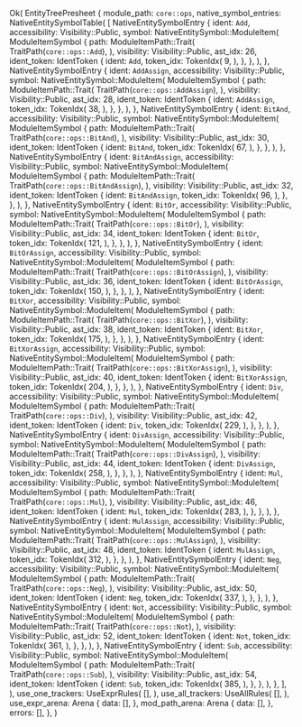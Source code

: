Ok(
    EntityTreePresheet {
        module_path: `core::ops`,
        native_symbol_entries: NativeEntitySymbolTable(
            [
                NativeEntitySymbolEntry {
                    ident: `Add`,
                    accessibility: Visibility::Public,
                    symbol: NativeEntitySymbol::ModuleItem(
                        ModuleItemSymbol {
                            path: ModuleItemPath::Trait(
                                TraitPath(`core::ops::Add`),
                            ),
                            visibility: Visibility::Public,
                            ast_idx: 26,
                            ident_token: IdentToken {
                                ident: `Add`,
                                token_idx: TokenIdx(
                                    9,
                                ),
                            },
                        },
                    ),
                },
                NativeEntitySymbolEntry {
                    ident: `AddAssign`,
                    accessibility: Visibility::Public,
                    symbol: NativeEntitySymbol::ModuleItem(
                        ModuleItemSymbol {
                            path: ModuleItemPath::Trait(
                                TraitPath(`core::ops::AddAssign`),
                            ),
                            visibility: Visibility::Public,
                            ast_idx: 28,
                            ident_token: IdentToken {
                                ident: `AddAssign`,
                                token_idx: TokenIdx(
                                    38,
                                ),
                            },
                        },
                    ),
                },
                NativeEntitySymbolEntry {
                    ident: `BitAnd`,
                    accessibility: Visibility::Public,
                    symbol: NativeEntitySymbol::ModuleItem(
                        ModuleItemSymbol {
                            path: ModuleItemPath::Trait(
                                TraitPath(`core::ops::BitAnd`),
                            ),
                            visibility: Visibility::Public,
                            ast_idx: 30,
                            ident_token: IdentToken {
                                ident: `BitAnd`,
                                token_idx: TokenIdx(
                                    67,
                                ),
                            },
                        },
                    ),
                },
                NativeEntitySymbolEntry {
                    ident: `BitAndAssign`,
                    accessibility: Visibility::Public,
                    symbol: NativeEntitySymbol::ModuleItem(
                        ModuleItemSymbol {
                            path: ModuleItemPath::Trait(
                                TraitPath(`core::ops::BitAndAssign`),
                            ),
                            visibility: Visibility::Public,
                            ast_idx: 32,
                            ident_token: IdentToken {
                                ident: `BitAndAssign`,
                                token_idx: TokenIdx(
                                    96,
                                ),
                            },
                        },
                    ),
                },
                NativeEntitySymbolEntry {
                    ident: `BitOr`,
                    accessibility: Visibility::Public,
                    symbol: NativeEntitySymbol::ModuleItem(
                        ModuleItemSymbol {
                            path: ModuleItemPath::Trait(
                                TraitPath(`core::ops::BitOr`),
                            ),
                            visibility: Visibility::Public,
                            ast_idx: 34,
                            ident_token: IdentToken {
                                ident: `BitOr`,
                                token_idx: TokenIdx(
                                    121,
                                ),
                            },
                        },
                    ),
                },
                NativeEntitySymbolEntry {
                    ident: `BitOrAssign`,
                    accessibility: Visibility::Public,
                    symbol: NativeEntitySymbol::ModuleItem(
                        ModuleItemSymbol {
                            path: ModuleItemPath::Trait(
                                TraitPath(`core::ops::BitOrAssign`),
                            ),
                            visibility: Visibility::Public,
                            ast_idx: 36,
                            ident_token: IdentToken {
                                ident: `BitOrAssign`,
                                token_idx: TokenIdx(
                                    150,
                                ),
                            },
                        },
                    ),
                },
                NativeEntitySymbolEntry {
                    ident: `BitXor`,
                    accessibility: Visibility::Public,
                    symbol: NativeEntitySymbol::ModuleItem(
                        ModuleItemSymbol {
                            path: ModuleItemPath::Trait(
                                TraitPath(`core::ops::BitXor`),
                            ),
                            visibility: Visibility::Public,
                            ast_idx: 38,
                            ident_token: IdentToken {
                                ident: `BitXor`,
                                token_idx: TokenIdx(
                                    175,
                                ),
                            },
                        },
                    ),
                },
                NativeEntitySymbolEntry {
                    ident: `BitXorAssign`,
                    accessibility: Visibility::Public,
                    symbol: NativeEntitySymbol::ModuleItem(
                        ModuleItemSymbol {
                            path: ModuleItemPath::Trait(
                                TraitPath(`core::ops::BitXorAssign`),
                            ),
                            visibility: Visibility::Public,
                            ast_idx: 40,
                            ident_token: IdentToken {
                                ident: `BitXorAssign`,
                                token_idx: TokenIdx(
                                    204,
                                ),
                            },
                        },
                    ),
                },
                NativeEntitySymbolEntry {
                    ident: `Div`,
                    accessibility: Visibility::Public,
                    symbol: NativeEntitySymbol::ModuleItem(
                        ModuleItemSymbol {
                            path: ModuleItemPath::Trait(
                                TraitPath(`core::ops::Div`),
                            ),
                            visibility: Visibility::Public,
                            ast_idx: 42,
                            ident_token: IdentToken {
                                ident: `Div`,
                                token_idx: TokenIdx(
                                    229,
                                ),
                            },
                        },
                    ),
                },
                NativeEntitySymbolEntry {
                    ident: `DivAssign`,
                    accessibility: Visibility::Public,
                    symbol: NativeEntitySymbol::ModuleItem(
                        ModuleItemSymbol {
                            path: ModuleItemPath::Trait(
                                TraitPath(`core::ops::DivAssign`),
                            ),
                            visibility: Visibility::Public,
                            ast_idx: 44,
                            ident_token: IdentToken {
                                ident: `DivAssign`,
                                token_idx: TokenIdx(
                                    258,
                                ),
                            },
                        },
                    ),
                },
                NativeEntitySymbolEntry {
                    ident: `Mul`,
                    accessibility: Visibility::Public,
                    symbol: NativeEntitySymbol::ModuleItem(
                        ModuleItemSymbol {
                            path: ModuleItemPath::Trait(
                                TraitPath(`core::ops::Mul`),
                            ),
                            visibility: Visibility::Public,
                            ast_idx: 46,
                            ident_token: IdentToken {
                                ident: `Mul`,
                                token_idx: TokenIdx(
                                    283,
                                ),
                            },
                        },
                    ),
                },
                NativeEntitySymbolEntry {
                    ident: `MulAssign`,
                    accessibility: Visibility::Public,
                    symbol: NativeEntitySymbol::ModuleItem(
                        ModuleItemSymbol {
                            path: ModuleItemPath::Trait(
                                TraitPath(`core::ops::MulAssign`),
                            ),
                            visibility: Visibility::Public,
                            ast_idx: 48,
                            ident_token: IdentToken {
                                ident: `MulAssign`,
                                token_idx: TokenIdx(
                                    312,
                                ),
                            },
                        },
                    ),
                },
                NativeEntitySymbolEntry {
                    ident: `Neg`,
                    accessibility: Visibility::Public,
                    symbol: NativeEntitySymbol::ModuleItem(
                        ModuleItemSymbol {
                            path: ModuleItemPath::Trait(
                                TraitPath(`core::ops::Neg`),
                            ),
                            visibility: Visibility::Public,
                            ast_idx: 50,
                            ident_token: IdentToken {
                                ident: `Neg`,
                                token_idx: TokenIdx(
                                    337,
                                ),
                            },
                        },
                    ),
                },
                NativeEntitySymbolEntry {
                    ident: `Not`,
                    accessibility: Visibility::Public,
                    symbol: NativeEntitySymbol::ModuleItem(
                        ModuleItemSymbol {
                            path: ModuleItemPath::Trait(
                                TraitPath(`core::ops::Not`),
                            ),
                            visibility: Visibility::Public,
                            ast_idx: 52,
                            ident_token: IdentToken {
                                ident: `Not`,
                                token_idx: TokenIdx(
                                    361,
                                ),
                            },
                        },
                    ),
                },
                NativeEntitySymbolEntry {
                    ident: `Sub`,
                    accessibility: Visibility::Public,
                    symbol: NativeEntitySymbol::ModuleItem(
                        ModuleItemSymbol {
                            path: ModuleItemPath::Trait(
                                TraitPath(`core::ops::Sub`),
                            ),
                            visibility: Visibility::Public,
                            ast_idx: 54,
                            ident_token: IdentToken {
                                ident: `Sub`,
                                token_idx: TokenIdx(
                                    385,
                                ),
                            },
                        },
                    ),
                },
            ],
        ),
        use_one_trackers: UseExprRules(
            [],
        ),
        use_all_trackers: UseAllRules(
            [],
        ),
        use_expr_arena: Arena {
            data: [],
        },
        mod_path_arena: Arena {
            data: [],
        },
        errors: [],
    },
)